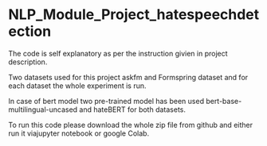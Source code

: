 # NLP_Module_Project_hatespeechdetection

The code is self explanatory as per the instruction givien in project description. 

Two datasets used for this project askfm  and Formspring dataset and for each dataset the whole experiment is run.

In case of bert model two pre-trained model has been used bert-base-multilingual-uncased and hateBERT for both datasets.

To run this code please download the whole zip file from github and either run it viajupyter notebook or google Colab.
